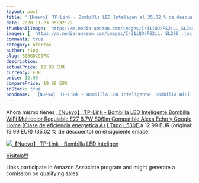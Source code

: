 ```yaml
---
layout: post
title: '【Nuevo】 TP-Link - Bombilla LED Inteligen al 35.02 % de descuento'
date: 2020-11-23 05:32:29
thumbnailImage: 'https://m.media-amazon.com/images/I/31iQOaFS2iL._SL200_.jpg'
images: [ 'https://m.media-amazon.com/images/I/31iQOaFS2iL._SL200_.jpg' ]
comments: true
category: ofertas
author: ring
slug: B08GDC99PX
description:
actualPrice: 12.99 EUR
currency: EUR
price: 12.99
comparePrice: 19.99 EUR
inStock: true
prodname: '【Nuevo】 TP-Link - Bombilla LED Inteligente  Bombilla WiFi  Multicolor  Regulable  E27  8.7W 806lm  Compatible Alexa  Echo y Google Home  [Clase de eficiencia energética A+]  Tapo L530E '
---
```


Ahora mismo tienes [【Nuevo】 TP-Link - Bombilla LED Inteligente  Bombilla WiFi  Multicolor  Regulable  E27  8.7W 806lm  Compatible Alexa  Echo y Google Home  [Clase de eficiencia energética A+]  Tapo L530E ](https://www.amazon.es/dp/B08GDC99PX/?tag=tolees-21) a 12.99 EUR (original: 19.99 EUR) (35.02 %  de descuento) en el siguiente enlace!

[![【Nuevo】 TP-Link - Bombilla LED Inteligen](https://m.media-amazon.com/images/I/31iQOaFS2iL._SL200_.jpg)](https://www.amazon.es/dp/B08GDC99PX/?tag=tolees-21)

[Visítala!!!](https://www.amazon.es/dp/B08GDC99PX/?tag=tolees-21)

Links participate in Amazon Associate program and might generate a comission on qualifying sales
